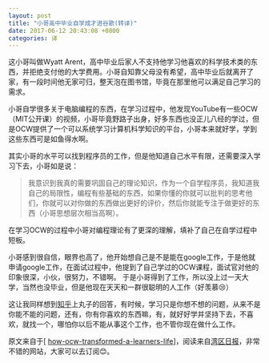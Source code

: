 ```yaml
---
layout: post
title: "小哥高中毕业自学成才进谷歌(转译)"
date: 2017-06-12 20:43:08 +0800
categories: 译
---
```


这小哥叫做Wyatt Arent，高中毕业后家人不支持他学习他喜欢的科学技术类的东西，并拒绝支付他的大学费用。小哥自知靠父母没有希望，高中毕业后就离开了家，有一段时间他无家可归，整天泡在图书馆，毕竟在那里他可以满足自己学习的需求。

小哥自学很多关于电脑编程的东西，在学习过程中，他发现YouTube有一些OCW（MIT公开课）的视频，小哥毕竟野路子出身，好多东西也没正儿八经的学过，但是OCW提供了一个可以系统学习计算机科学知识的平台，小哥本来就好学，学到这些东西可是如鱼得水啊。

其实小哥的水平可以找到程序员的工作，但是他知道自己水平有限，还需要深入学习下去，小哥如是说：
> 我意识到我真的需要巩固自己的理论知识，作为一个自学程序员，我知道我自己的局限性，编程有些基础的东西，如果你懂的你就可以批判的思考他们，你就可以对你做的东西做出更好的评价，然后你就能专注于做更好的东西（小哥思想层次相当高啊）。

在学习OCW的过程中小哥对编程理论有了更深的理解，填补了自己在自学过程中短板。

小哥感到很自信，眼界也高了，他开始想自己是不是能在google工作，于是他就申请google工作，在面试过程中，他提到了自己学过的OCW课程，面试官对他的印象很深，小伙，很努力，不错啊。
于是小哥得到了工作，所以没上过一天大学，当然也没毕业，但是他现在天天和一群很聪明的人工作（好羡慕😢）

这让我同样想到[知乎](https://www.zhihu.com/question/28544155)上丸子的回答，有时候，学习只是你想不想的问题，从来不是你能不能的问题，还有，你有你喜欢的东西嘛，有，就好好学并坚持下去，不喜欢，就找一个，哪怕你以后不能从事这个工作，也不管你现在做什么工作。

原文来自于[ [how-ocw-transformed-a-learners-life](http://mailchi.mp/mit/how-ocw-transformed-a-learners-life?utm_source=wanqu.co&utm_campaign=Wanqu+Daily&utm_medium=website)]，阅读来自[湾区日报](https://wanqu.co/a/5193/2017-06-09-a-story-of-how-ocw-transformed-a-learners-life.html?s=/issues)，非常不错的网站，大家可以去订阅😊。